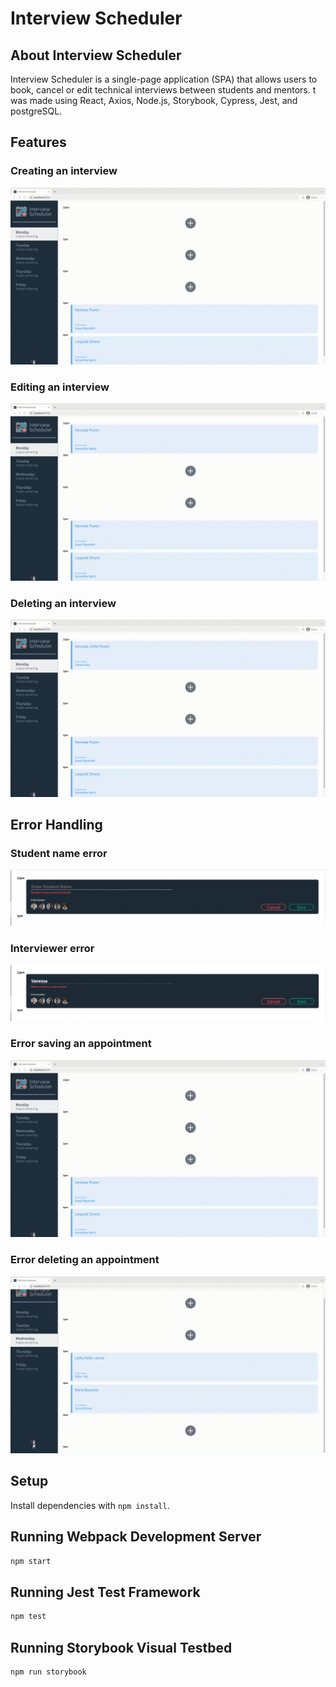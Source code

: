 # Interview Scheduler

## About Interview Scheduler

Interview Scheduler is a single-page application (SPA) that allows users to book, cancel or edit technical interviews between students and mentors. t was made using React, Axios, Node.js, Storybook, Cypress, Jest, and postgreSQL.

## Features

### Creating an interview

!["Creating Interview"](https://github.com/vanessalinda/scheduler/blob/master/docs/Create_Appointment.gif)

### Editing an interview

!["Editing Interview"](https://github.com/vanessalinda/scheduler/blob/master/docs/Edit_Appointment.gif)

### Deleting an interview

!["Deleting interview"](https://github.com/vanessalinda/scheduler/blob/master/docs/Delete_Appointment.gif)

## Error Handling

### Student name error

!["student name error"](https://github.com/vanessalinda/scheduler/blob/master/docs/Student%20Name%20Error.png)

### Interviewer error

!["interviewer error"](https://github.com/vanessalinda/scheduler/blob/master/docs/Interviewer%20Error.png)

### Error saving an appointment

!["saving error"](https://github.com/vanessalinda/scheduler/blob/master/docs/Create_Error.gif)

### Error deleting an appointment

!["deleting error"](https://github.com/vanessalinda/scheduler/blob/master/docs/Delete_Error.gif)

## Setup

Install dependencies with `npm install`.

## Running Webpack Development Server

```sh
npm start
```

## Running Jest Test Framework

```sh
npm test
```

## Running Storybook Visual Testbed

```sh
npm run storybook
```
